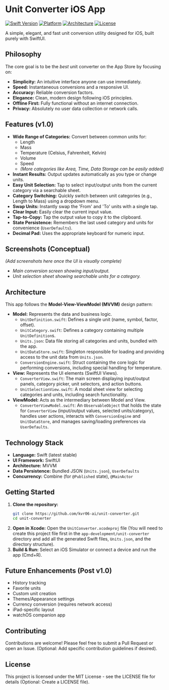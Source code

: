 # Unit Converter iOS App

[![Swift Version](https://img.shields.io/badge/Swift-5.9-orange.svg)](https://swift.org/)
[![Platform](https://img.shields.io/badge/Platform-iOS%2016.0%2B-blue.svg)](https://developer.apple.com/ios/)
[![Architecture](https://img.shields.io/badge/Architecture-MVVM-green.svg)](#architecture)
[![License](https://img.shields.io/badge/License-MIT-lightgrey.svg)](LICENSE) <!-- Optional: Add a LICENSE file -->

A simple, elegant, and fast unit conversion utility designed for iOS, built purely with SwiftUI.

## Philosophy

The core goal is to be the *best* unit converter on the App Store by focusing on:

*   **Simplicity:** An intuitive interface anyone can use immediately.
*   **Speed:** Instantaneous conversions and a responsive UI.
*   **Accuracy:** Reliable conversion factors.
*   **Elegance:** Clean, modern design following iOS principles.
*   **Offline First:** Fully functional without an internet connection.
*   **Privacy:** Absolutely no user data collection or network calls.

## Features (v1.0)

*   **Wide Range of Categories:** Convert between common units for:
    *   Length
    *   Mass
    *   Temperature (Celsius, Fahrenheit, Kelvin)
    *   Volume
    *   Speed
    *   *(More categories like Area, Time, Data Storage can be easily added)*
*   **Instant Results:** Output updates automatically as you type or change units.
*   **Easy Unit Selection:** Tap to select input/output units from the current category via a searchable sheet.
*   **Category Switching:** Quickly switch between unit categories (e.g., Length to Mass) using a dropdown menu.
*   **Swap Units:** Instantly swap the 'From' and 'To' units with a single tap.
*   **Clear Input:** Easily clear the current input value.
*   **Tap-to-Copy:** Tap the output value to copy it to the clipboard.
*   **State Persistence:** Remembers the last used category and units for convenience (`UserDefaults`).
*   **Decimal Pad:** Uses the appropriate keyboard for numeric input.

## Screenshots (Conceptual)

*(Add screenshots here once the UI is visually complete)*

*   *Main conversion screen showing input/output.*
*   *Unit selection sheet showing searchable units for a category.*

## Architecture

This app follows the **Model-View-ViewModel (MVVM)** design pattern:

*   **Model:** Represents the data and business logic.
    *   `UnitDefinition.swift`: Defines a single unit (name, symbol, factor, offset).
    *   `UnitCategory.swift`: Defines a category containing multiple `UnitDefinition`s.
    *   `Units.json`: Data file storing all categories and units, bundled with the app.
    *   `UnitDataStore.swift`: Singleton responsible for loading and providing access to the unit data from `Units.json`.
    *   `ConversionEngine.swift`: Struct containing the core logic for performing conversions, including special handling for temperature.
*   **View:** Represents the UI elements (SwiftUI Views).
    *   `ConverterView.swift`: The main screen displaying input/output panels, category picker, unit selectors, and action buttons.
    *   `UnitSelectionView.swift`: A modal sheet view for selecting categories and units, including search functionality.
*   **ViewModel:** Acts as the intermediary between Model and View.
    *   `ConverterViewModel.swift`: An `ObservableObject` that holds the state for `ConverterView` (input/output values, selected units/category), handles user actions, interacts with `ConversionEngine` and `UnitDataStore`, and manages saving/loading preferences via `UserDefaults`.

## Technology Stack

*   **Language:** Swift (latest stable)
*   **UI Framework:** SwiftUI
*   **Architecture:** MVVM
*   **Data Persistence:** Bundled JSON (`Units.json`), `UserDefaults`
*   **Concurrency:** Combine (for `@Published` state), `@MainActor`

## Getting Started

1.  **Clone the repository:**
    ```bash
    git clone https://github.com/kvr06-ai/unit-converter.git
    cd unit-converter
    ```
2.  **Open in Xcode:** Open the `UnitConverter.xcodeproj` file (You will need to create this project file first in the `app-development/unit-converter` directory and add all the generated Swift files, `Units.json`, and the directory structure).
3.  **Build & Run:** Select an iOS Simulator or connect a device and run the app (Cmd+R).

## Future Enhancements (Post v1.0)

*   History tracking
*   Favorite units
*   Custom unit creation
*   Themes/Appearance settings
*   Currency conversion (requires network access)
*   iPad-specific layout
*   watchOS companion app

## Contributing

Contributions are welcome! Please feel free to submit a Pull Request or open an Issue. (Optional: Add specific contribution guidelines if desired).

## License

This project is licensed under the MIT License - see the LICENSE file for details (Optional: Create a LICENSE file). 